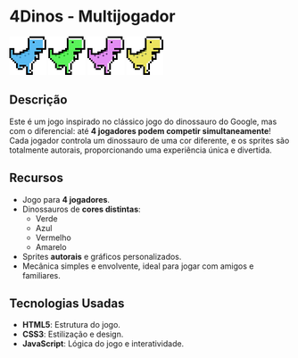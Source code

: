# 4Dinos - Multijogador

![dino1](./images/dinos/bluedino.gif)
![dino2](./images/dinos/greendino.gif)
![dino3](./images/dinos/pinkdino.gif)
![dino4](./images/dinos/yellowdino.gif)

## Descrição

Este é um jogo inspirado no clássico jogo do dinossauro do Google, mas com o diferencial: até **4 jogadores podem competir simultaneamente**! Cada jogador controla um dinossauro de uma cor diferente, e os sprites são totalmente autorais, proporcionando uma experiência única e divertida.

## Recursos

- Jogo para **4 jogadores**.
- Dinossauros de **cores distintas**:
  - Verde
  - Azul
  - Vermelho
  - Amarelo
- Sprites **autorais** e gráficos personalizados.
- Mecânica simples e envolvente, ideal para jogar com amigos e familiares.

## Tecnologias Usadas

- **HTML5**: Estrutura do jogo.
- **CSS3**: Estilização e design.
- **JavaScript**: Lógica do jogo e interatividade.
